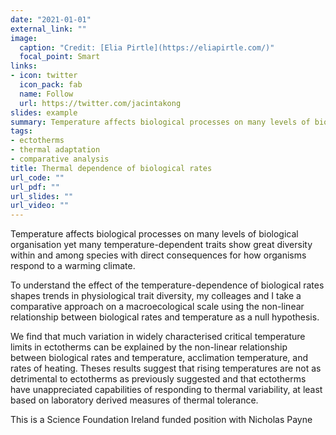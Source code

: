 ```yaml
---
date: "2021-01-01"
external_link: ""
image:
  caption: "Credit: [Elia Pirtle](https://eliapirtle.com/)"
  focal_point: Smart
links:
- icon: twitter
  icon_pack: fab
  name: Follow
  url: https://twitter.com/jacintakong
slides: example
summary: Temperature affects biological processes on many levels of biological organisation
tags:
- ectotherms
- thermal adaptation
- comparative analysis
title: Thermal dependence of biological rates
url_code: ""
url_pdf: ""
url_slides: ""
url_video: ""
---
```


Temperature affects biological processes on many levels of biological organisation yet many temperature-dependent traits show great diversity within and among species with direct consequences for how organisms respond to a warming climate.

To understand the effect of the temperature-dependence of biological rates shapes trends in physiological trait diversity, my colleages and I take a comparative approach on a macroecological scale using the non-linear relationship between biological rates and temperature as a null hypothesis. 

We find that much variation in widely characterised critical temperature limits in ectotherms can be explained by the non-linear relationship between biological rates and temperature, acclimation temperature, and rates of heating. Theses results suggest that rising temperatures are not as detrimental to ectotherms as previously suggested and that ectotherms have unappreciated capabilities of responding to thermal variability, at least based on laboratory derived measures of thermal tolerance. 

This is a Science Foundation Ireland funded position with Nicholas Payne
